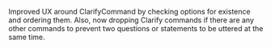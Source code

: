 Improved UX around ClarifyCommand by checking options for existence and ordering them. Also, now dropping Clarify commands if there are any other commands to prevent two questions or statements to be uttered at the same time. 
